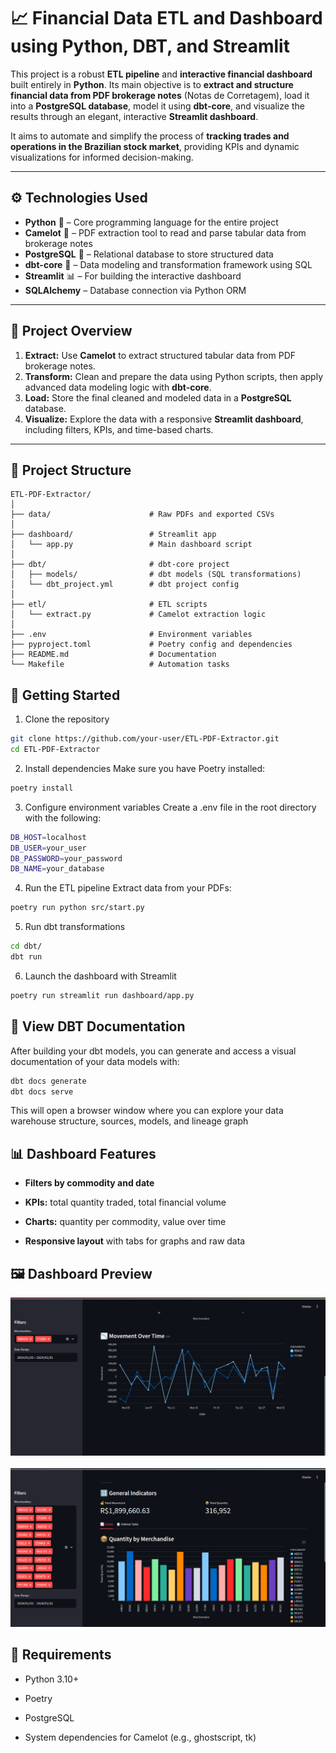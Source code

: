 # 📈 Financial Data ETL and Dashboard using Python, DBT, and Streamlit

This project is a robust **ETL pipeline** and **interactive financial dashboard** built entirely in **Python**. Its main objective is to **extract and structure financial data from PDF brokerage notes** (Notas de Corretagem), load it into a **PostgreSQL database**, model it using **dbt-core**, and visualize the results through an elegant, interactive **Streamlit dashboard**.

It aims to automate and simplify the process of **tracking trades and operations in the Brazilian stock market**, providing KPIs and dynamic visualizations for informed decision-making.

---

## ⚙️ Technologies Used

- **Python** 🐍 – Core programming language for the entire project
- **Camelot** 📄 – PDF extraction tool to read and parse tabular data from brokerage notes
- **PostgreSQL** 🐘 – Relational database to store structured data
- **dbt-core** 🧪 – Data modeling and transformation framework using SQL
- **Streamlit** 📊 – For building the interactive dashboard
- **SQLAlchemy** – Database connection via Python ORM

---

## 🧠 Project Overview

1. **Extract:** Use **Camelot** to extract structured tabular data from PDF brokerage notes.
2. **Transform:** Clean and prepare the data using Python scripts, then apply advanced data modeling logic with **dbt-core**.
3. **Load:** Store the final cleaned and modeled data in a **PostgreSQL** database.
4. **Visualize:** Explore the data with a responsive **Streamlit dashboard**, including filters, KPIs, and time-based charts.

---

## 📂 Project Structure

```text
ETL-PDF-Extractor/
│
├── data/                      # Raw PDFs and exported CSVs
│
├── dashboard/                 # Streamlit app
│   └── app.py                 # Main dashboard script
│
├── dbt/                       # dbt-core project
│   ├── models/                # dbt models (SQL transformations)
│   └── dbt_project.yml        # dbt project config
│
├── etl/                       # ETL scripts
│   └── extract.py             # Camelot extraction logic
│
├── .env                       # Environment variables
├── pyproject.toml             # Poetry config and dependencies
├── README.md                  # Documentation
└── Makefile                   # Automation tasks
```

## 🚀 Getting Started

1. Clone the repository
   
```bash
git clone https://github.com/your-user/ETL-PDF-Extractor.git
cd ETL-PDF-Extractor
```

2. Install dependencies
Make sure you have Poetry installed:

```bash
poetry install
```

3. Configure environment variables
Create a .env file in the root directory with the following:

```bash
DB_HOST=localhost
DB_USER=your_user
DB_PASSWORD=your_password
DB_NAME=your_database
```

4. Run the ETL pipeline
Extract data from your PDFs:

```bash
poetry run python src/start.py
```

5. Run dbt transformations
   
```bash
cd dbt/
dbt run
```

6. Launch the dashboard with Streamlit
   
```bash
poetry run streamlit run dashboard/app.py
```

## 📘 View DBT Documentation

After building your dbt models, you can generate and access a visual documentation of your data models with:

```bash
dbt docs generate
dbt docs serve
```
This will open a browser window where you can explore your data warehouse structure, sources, models, and lineage graph

## 📊 Dashboard Features

- **Filters by commodity and date**

- **KPIs:** total quantity traded, total financial volume

- **Charts:** quantity per commodity, value over time

- **Responsive layout** with tabs for graphs and raw data

## 🖼️ Dashboard Preview

<p align="center">
  <img src="assets/dashboard-img-1.png" alt="Dashboard Screenshot 1" width="700"/>
  <br/><br/>
  <img src="assets/dashboard-img-2.png" alt="Dashboard Screenshot 2" width="700"/>
</p>


## 📌 Requirements

- Python 3.10+

- Poetry

- PostgreSQL

- System dependencies for Camelot (e.g., ghostscript, tk)

